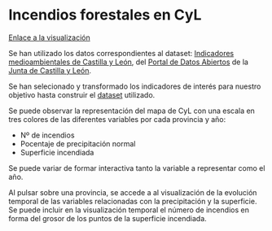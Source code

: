  # Incendios forestales en CyL

 [Enlace a la visualización](https://desi_22-23.pages.gitlab.inf.uva.es/icendiossequia)

 
Se han utilizado los datos correspondientes al dataset: [Indicadores medioambientales de Castilla y León](http://datosabiertos.jcyl.es/web/jcyl/set/es/mediciones/indicadoresambientales/1284227444931), del [Portal de Datos Abiertos](https://datosabiertos.jcyl.es/) de la [Junta de Castilla y León](http://jcyl.es/).

Se han selecionado y transformado los indicadores de interés para nuestro objetivo hasta construir el [dataset](data/Indicadores_mediambientales_reduced.csv) utilizado.

Se puede observar la representación del mapa de CyL con una escala en tres colores de las diferentes variables por cada provincia y año:

- Nº de incendios
- Pocentaje de precipitación normal
- Superficie incendiada

Se puede variar de formar interactiva tanto la variable a representar como el año.

[](Images/mapa_CyL.png "Visualización sobre el mapa")

Al pulsar sobre una provincia, se accede a al visualización de la evolución temporal de las variables relacionadas con la precipitación y la superficie.
Se puede incluir en la visualización temporal el número de incendios en forma del grosor de los puntos de la superficie incendiada.

[](Images/lineChart.png "Visualización temporal")



